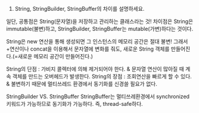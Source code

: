 1. String, StringBuilder, StringBuffer의 차이를 설명하세요.

일단, 공통점은 String(문자열)을 저장하고 관리하는 클래스라는 것!
차이점은 String은 immutable(불변)하고, StringBuilder, StringBuffer는 mutable(가변)하다는 것이다.

String은 new 연산을 통해 생성되면 그 인스턴스의 메모리 공간은 절대 불변!
그래서 +연산이나 concat을 이용해서 문자열에 변화를 줘도, 새로운 String 객체를 만들어진다.(=새로운 메모리 공간이 만들어진다.)

String의 단점 : 가비지 콜렉터에 의해 제거되어야 한다. & 문자열 연산이 많아질 때 계속 객체를 만드는 오버헤드가 발생한다.
String의 장점 : 조회연산을 빠르게 할 수 있다. & 불변하기 때문에 멀티쓰레드 환경에서 동기화를 신경쓸 필요가 없다.

StringBuilder VS. StringBuffer
StringBuffer는 멀티쓰레환경에서 synchronized 키워드가 가능하므로 동기화가 가능하다. 즉, thread-safe하다.

<!--stackedit_data:
eyJoaXN0b3J5IjpbLTE3MDgwMjA1MzEsNzM2MTc1NDA5XX0=
-->